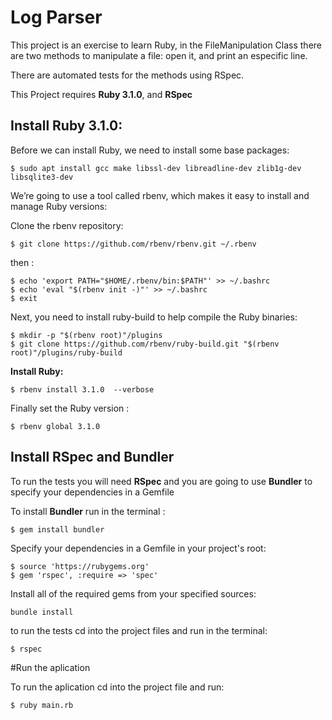 
# Log Parser

This project is an exercise to learn Ruby, in the FileManipulation Class there are two methods to manipulate a file: open it, and print an especific line. 

There are automated tests for the methods using RSpec.

This Project requires **Ruby 3.1.0**, and **RSpec**

## Install Ruby 3.1.0:

Before we can install Ruby, we need to install some base packages:

    $ sudo apt install gcc make libssl-dev libreadline-dev zlib1g-dev libsqlite3-dev

We’re going to use a tool called rbenv, which makes it easy to install and manage Ruby versions:

Clone the rbenv repository:

    $ git clone https://github.com/rbenv/rbenv.git ~/.rbenv

then : 

    $ echo 'export PATH="$HOME/.rbenv/bin:$PATH"' >> ~/.bashrc
    $ echo 'eval "$(rbenv init -)"' >> ~/.bashrc
    $ exit

Next, you need to install ruby-build to help compile the Ruby binaries:

    $ mkdir -p "$(rbenv root)"/plugins
    $ git clone https://github.com/rbenv/ruby-build.git "$(rbenv root)"/plugins/ruby-build

**Install Ruby:**

    $ rbenv install 3.1.0  --verbose

Finally set the Ruby version :

    $ rbenv global 3.1.0

## Install RSpec and Bundler

To run the tests you will need **RSpec** and you are going to use **Bundler** to specify your dependencies in a Gemfile

To install **Bundler** run in the terminal :

    $ gem install bundler

 Specify your dependencies in a Gemfile in your project's root: 

    $ source 'https://rubygems.org'
    $ gem 'rspec', :require => 'spec'

 Install all of the required gems from your specified sources: 

    bundle install


to run the tests cd into the project files and run in the terminal:

    $ rspec

#Run the aplication

To run the aplication cd into the project file and run:

    $ ruby main.rb
    
